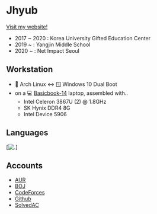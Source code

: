 # Jhyub
[Visit my website!](https://jhseo.dev/)
 * 2017 ~ 2020 : Korea University Gifted Education Center
 * 2019 ~ : Yangjin Middle School
 * 2020 ~ : Net Impact Seoul

## Workstation

 * 🐧 Arch Linux ↔️ 🪟 Windows 10 Dual Boot
 * on a 💻 [Basicbook-14](https://www.basic-s.com/) laptop, assembled with..
   * Intel Celeron 3867U (2) @ 1.8GHz
   * SK Hynix DDR4 8G
   * Intel Device 5906
## Languages
 [![.](https://github-readme-stats.vercel.app/api/top-langs/?username=Jhyub&layout=compact&theme=tokyonight)]

## Accounts
- [AUR](https://aur.archlinux.org/account/Jhyub/)  
- [BOJ](https://acmicpc.net/user/jhseo1107)  
- [CodeForces](https://codeforces.com/profile/jhseo1107)  
- [Github](https://github.com/jhyub)  
- [SolvedAC](https://solved.ac/profile/jhseo1107)
